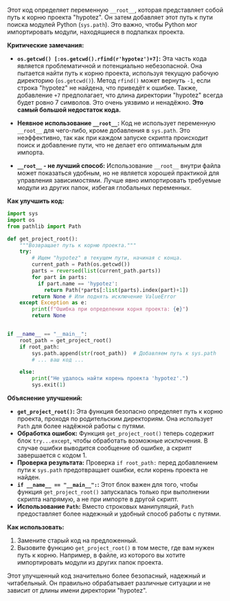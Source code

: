 Этот код определяет переменную `__root__`, которая представляет собой путь к корню проекта "hypotez".  Он затем добавляет этот путь к пути поиска модулей Python (`sys.path`).  Это важно, чтобы Python мог импортировать модули, находящиеся в подпапках проекта.

**Критические замечания:**

* **`os.getcwd() [:os.getcwd().rfind(r'hypotez')+7]`:** Эта часть кода является проблематичной и потенциально небезопасной.  Она пытается найти путь к корню проекта, используя текущую рабочую директорию (`os.getcwd()`).  Метод `rfind()` может вернуть `-1`, если строка "hypotez" не найдена, что приведёт к ошибке.  Также, добавление `+7` предполагает, что длина директории "hypotez" всегда будет ровно 7 символов.  Это очень уязвимо и ненадёжно.  **Это самый большой недостаток кода.**

* **Неявное использование `__root__`:**  Код не использует переменную `__root__` для чего-либо, кроме добавления в `sys.path`.  Это неэффективно, так как при каждом запуске скрипта происходит поиск и добавление пути, что не делает его оптимальным для импорта.

* **`__root__` - не лучший способ:**  Использование `__root__` внутри файла может показаться удобным, но не является хорошей практикой для управления зависимостями.  Лучше явно импортировать требуемые модули из других папок, избегая глобальных переменных.


**Как улучшить код:**

```python
import sys
import os
from pathlib import Path

def get_project_root():
    """Возвращает путь к корню проекта."""
    try:
        # Ищем "hypotez" в текущем пути, начиная с конца.
        current_path = Path(os.getcwd())
        parts = reversed(list(current_path.parts))
        for part in parts:
          if part.name == 'hypotez':
            return Path(*parts[:list(parts).index(part)+1])
        return None # Или поднять исключение ValueError
    except Exception as e:
        print(f"Ошибка при определении корня проекта: {e}")
        return None


if __name__ == "__main__":
    root_path = get_project_root()
    if root_path:
        sys.path.append(str(root_path))  # Добавляем путь к sys.path
        # ... ваш код ...

    else:
        print("Не удалось найти корень проекта 'hypotez'.")
        sys.exit(1)


```

**Объяснение улучшений:**

* **`get_project_root()`:**  Эта функция безопасно определяет путь к корню проекта, проходя по родительским директориям.  Она использует `Path` для более надёжной работы с путями.
* **Обработка ошибок:** Функция `get_project_root()` теперь содержит блок `try...except`, чтобы обработать возможные исключения.  В случае ошибки выводится сообщение об ошибке, а скрипт завершается с кодом 1.
* **Проверка результата:** Проверка `if root_path:` перед добавлением пути к `sys.path` предотвращает ошибки, если корень проекта не найден.
* **`if __name__ == "__main__":`:**  Этот блок важен для того, чтобы функция `get_project_root()` запускалась только при выполнении скрипта напрямую, а не при импорте в другой скрипт.
* **Использование `Path`:** Вместо строковых манипуляций, `Path` предоставляет более надежный и удобный способ работы с путями.


**Как использовать:**

1.  Замените старый код на предложенный.
2.  Вызовите функцию `get_project_root()` в том месте, где вам нужен путь к корню.  Например, в файле, из которого вы хотите импортировать модули из других папок проекта.

Этот улучшенный код значительно более безопасный, надежный и читабельный.  Он правильно обрабатывает различные ситуации и не зависит от длины имени директории "hypotez".